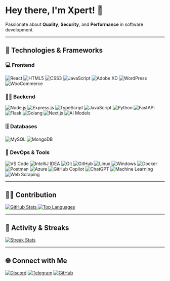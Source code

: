 <div align="left">

# Hey there, I'm Xpert! 👋

Passionate about **Quality**, **Security**, and **Performance** in software development.

---

## 🔧 Technologies & Frameworks

### 💻 **Frontend**

![React](https://img.shields.io/badge/React-61DAFB?style=flat-square&logo=react&logoColor=white)
![HTML5](https://img.shields.io/badge/HTML5-E34F26?style=flat-square&logo=html5&logoColor=white)
![CSS3](https://img.shields.io/badge/CSS3-1572B6?style=flat-square&logo=css&logoColor=white)
![JavaScript](https://img.shields.io/badge/JavaScript-F7DF1E?style=flat-square&logo=javascript&logoColor=black)
![Adobe XD](https://img.shields.io/badge/Adobe%20XD-FF61F6?style=flat-square&logo=adobexd&logoColor=white)
![WordPress](https://img.shields.io/badge/WordPress-21759B?style=flat-square&logo=wordpress&logoColor=white)
![WooCommerce](https://img.shields.io/badge/WooCommerce-96588A?style=flat-square&logo=woocommerce&logoColor=white)

### 🧑‍💻 **Backend**

![Node.js](https://img.shields.io/badge/Node.js-339933?style=flat-square&logo=node.js&logoColor=white)
![Express.js](https://img.shields.io/badge/Express.js-000000?style=flat-square&logo=express&logoColor=white)
![TypeScript](https://img.shields.io/badge/TypeScript-3178C6?style=flat-square&logo=typescript&logoColor=white)
![JavaScript](https://img.shields.io/badge/JavaScript-F7DF1E?style=flat-square&logo=javascript&logoColor=black)
![Python](https://img.shields.io/badge/Python-3776AB?style=flat-square&logo=python&logoColor=white)
![FastAPI](https://img.shields.io/badge/FastAPI-009688?style=flat-square&logo=fastapi&logoColor=white)
![Flask](https://img.shields.io/badge/Flask-000000?style=flat-square&logo=flask&logoColor=white)
![Golang](https://img.shields.io/badge/Golang-00ADD8?style=flat-square&logo=go&logoColor=white)
![Next.js](https://img.shields.io/badge/Next.js-000000?style=flat-square&logo=next.js&logoColor=white)
![AI Models](https://img.shields.io/badge/AI%20Models-00C853?style=flat-square&logo=robot&logoColor=white)

### 🗄️ **Databases**

![MySQL](https://img.shields.io/badge/MySQL-4479A1?style=flat-square&logo=mysql&logoColor=white)
![MongoDB](https://img.shields.io/badge/MongoDB-47A248?style=flat-square&logo=mongodb&logoColor=white)

### 🔧 **DevOps & Tools**

![VS Code](https://img.shields.io/badge/VS%20Code-007ACC?style=flat-square&logo=visual-studio-code&logoColor=white)
![IntelliJ IDEA](https://img.shields.io/badge/IntelliJ%20IDEA-000000?style=flat-square&logo=intellij-idea&logoColor=white)
![Git](https://img.shields.io/badge/Git-F05032?style=flat-square&logo=git&logoColor=white)
![GitHub](https://img.shields.io/badge/GitHub-181717?style=flat-square&logo=github&logoColor=white)
![Linux](https://img.shields.io/badge/Linux-FCC624?style=flat-square&logo=linux&logoColor=black)
![Windows](https://img.shields.io/badge/Windows-0078D6?style=flat-square&logo=windows&logoColor=white)
![Docker](https://img.shields.io/badge/Docker-2496ED?style=flat-square&logo=docker&logoColor=white)
![Postman](https://img.shields.io/badge/Postman-FF6C37?style=flat-square&logo=postman&logoColor=white)
![Azure](https://img.shields.io/badge/Azure-0089D6?style=flat-square&logo=microsoftazure&logoColor=white)
![GitHub Copilot](https://img.shields.io/badge/GitHub%20Copilot-2EA44F?style=flat-square&logo=githubcopilot&logoColor=white)
![ChatGPT](https://img.shields.io/badge/ChatGPT-10A37F?style=flat-square&logo=chatgpt&logoColor=white)
![Machine Learning](https://img.shields.io/badge/Machine%20Learning-FF6F00?style=flat-square&logo=tensorflow&logoColor=white)
![Web Scraping](https://img.shields.io/badge/Web%20Scraping-009688?style=flat-square&logo=python&logoColor=white)

---

## 🧑‍💻 Contribution

<a href="https://github.com/xpert2404/xpert2404">
  <img src="https://github-readme-stats.vercel.app/api?username=xpert2404&show_icons=true&count_private=true&hide_title=true&hide=prs&theme=radical&hide_border=true" alt="GitHub Stats">
</a>
<a href="https://github.com/xpert2404/xpert2404">
  <img src="https://github-readme-stats.vercel.app/api/top-langs/?username=xpert2404&layout=compact&theme=radical&hide_border=true" alt="Top Languages">
</a>

---

## 🚀 Activity & Streaks

<a href="https://github.com/xpert2404">
  <img src="https://github-readme-streak-stats.herokuapp.com/?user=xpert2404&theme=radical&hide_border=true" alt="Streak Stats">
</a>

---

## 🌐 Connect with Me

[![Discord](https://img.shields.io/badge/Discord-7289DA?style=flat-square&logo=discord&logoColor=white)](https://discordapp.com/users/wh0isaspect)
[![Telegram](https://img.shields.io/badge/Telegram-0088CC?style=flat-square&logo=telegram&logoColor=white)](https://t.me/xpert07)
[![GitHub](https://img.shields.io/badge/GitHub-181717?style=flat-square&logo=github&logoColor=white)](https://github.com/xpert2404)
